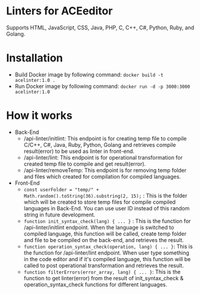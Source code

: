 # Linters for ACEeditor
  Supports HTML, JavaScript, CSS, Java, PHP, C, C++, C#, Python, Ruby, and Golang.

# Installation
- Build Docker image by following command:
  `docker build -t acelinter:1.0 .`
- Run Docker image by following command:
  `docker run -d -p 3000:3000 acelinter:1.0`

# How it works
- Back-End
  * /api-linter/initlint: This endpoint is for creating temp file to compile C/C++, C#, Java, Ruby, Python, Golang and retrieves compile result(error) to be used as linter in front-end.
  * /api-linter/lint: This endpoint is for operational transformation for created temp file to compile and get result(error).
  * /api-linter/removeTemp: This endpoint is for removing temp folder and files which created for compilation for compiled languages.
- Front-End
  * `const userFolder = "temp/" + Math.random().toString(36).substring(2, 15);` : This is the folder which will be created to store temp files for compile compiled languages in Back-End. You can use user ID instead of this random string in future development.
  * `function init_syntax_check(lang) { ... }` : This is the function for /api-linter/initlint endpoint. When the language is switched to compiled language, this function will be called, create temp folder and file to be compiled on the back-end, and retrieves the result.
  * `function operation_syntax_check(operation, lang) { ... }`: This is the function for /api-linter/lint endpoint. When user type something in the code editor and if it's compiled language, this function will be called to post operational transformation and retrieves the result.
  * `function filterErrors(error_array, lang) { ... }`: This is the function to get linter(error) from the result of init_syntax_check & operation_syntax_check functions for different languages.
  
